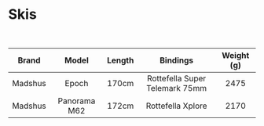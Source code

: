 # Skis

<br>

|    Brand    |      Model       | Length | Bindings | Weight (g) |
| :---------: | :--------------: | :----: | :------: | :--------: |
| Madshus | Epoch | 170cm | Rottefella Super Telemark 75mm | 2475 |
| Madshus | Panorama M62 | 172cm | Rottefella Xplore | 2170 |
